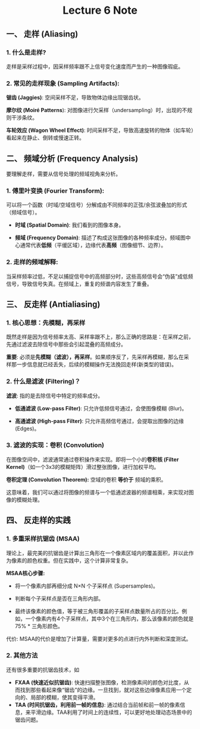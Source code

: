 # <center> Lecture 6 Note

## 一、 走样 (Aliasing)
### 1. 什么是走样?
走样是采样过程中，因采样频率跟不上信号变化速度而产生的一种图像瑕疵。

### 2. 常见的走样现象 (Sampling Artifacts):

**锯齿 (Jaggies)**: 空间采样不足，导致物体边缘出现锯齿状。

**摩尔纹 (Moiré Patterns**): 对图像进行欠采样（undersampling）时，出现的不规则干涉条纹。

**车轮效应 (Wagon Wheel Effect)**: 时间采样不足，导致高速旋转的物体（如车轮）看起来在静止、倒转或慢速正转。

## 二、 频域分析 (Frequency Analysis)
要理解走样，需要从信号处理的频域视角来分析。

### 1. 傅里叶变换 (Fourier Transform):
可以将一个函数（时域/空域信号）分解成由不同频率的正弦/余弦波叠加的形式（频域信号）。

+ **时域 (Spatial Domain)**: 我们看到的图像本身。

+ **频域 (Frequency Domain)**: 描述了构成这张图像的各种频率成分。频域图中心通常代表**低频**（平缓区域），边缘代表**高频**（图像细节、边界）。

### 2. 走样的频域解释:
当采样频率过低，不足以捕捉信号中的高频部分时，这些高频信号会“伪装”成低频信号，导致信号失真。在频域上，重复的频谱内容发生了重叠。

## 三、 反走样 (Antialiasing)
### 1. 核心思想：先模糊，再采样
既然走样是因为信号频率太高、采样率跟不上，那么正确的思路是：在采样之前，先通过滤波去除信号中那些会引起混叠的高频成分。

**重要**: 必须是**先模糊（滤波），再采样**。如果顺序反了，先采样再模糊，那么在采样那一步信息就已经丢失，后续的模糊操作无法挽回走样(新类型的错误)。

### 2. 什么是滤波 (Filtering)？
**滤波**: 指的是去除信号中特定的频率成分。

+ **低通滤波 (Low-pass Filter)**: 只允许低频信号通过，会使图像模糊 (Blur)。

+ **高通滤波 (High-pass Filter)**: 只允许高频信号通过，会提取出图像的边缘 (Edges)。

### 3. 滤波的实现：卷积 (Convolution)
在图像空间中，滤波通常通过卷积操作来实现。即将一个小的**卷积核 (Filter Kernel)**（如一个3x3的模糊矩阵）滑过整张图像，进行加权平均。

**卷积定理 (Convolution Theorem):**
空域的卷积 **等价于** 频域的乘积。

这意味着，我们可以通过将图像的频谱与一个低通滤波器的频谱相乘，来实现对图像的模糊处理。

## 四、 反走样的实践
### 1. 多重采样抗锯齿 (MSAA)
理论上，最完美的抗锯齿是计算出三角形在一个像素区域内的覆盖面积，并以此作为像素的颜色权重。但在实践中，这个计算非常复杂。

**MSAA核心步骤:**

- 将一个像素内部再细分成 N×N 个子采样点 (Supersamples)。

- 判断每个子采样点是否在三角形内部。

- 最终该像素的颜色值，等于被三角形覆盖的子采样点数量所占的百分比。例如，一个像素内有4个子采样点，其中3个在三角形内，那么该像素的颜色就是 75% * 三角形颜色。

代价: MSAA的代价是增加了计算量，需要对更多的点进行内外判断和深度测试。

### 2. 其他方法
还有很多重要的抗锯齿技术，如 
 - **FXAA (快速近似抗锯齿)**: 快速扫描整张图像，检测像素间的颜色对比度，从而找到那些看起来像“锯齿”的边缘。一旦找到，就对这些边缘像素应用一个定向的、局部的模糊，使其变得平滑。
 -  **TAA (时间抗锯齿，利用前一帧的信息)**: 通过结合当前帧和前一帧的像素信息，来平滑边缘。TAA利用了时间上的连续性，可以更好地处理动态场景中的锯齿问题。